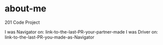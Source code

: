 # about-me
201 Code Project

I was Navigator on: link-to-the-last-PR-your-partner-made
I was Driver on: link-to-the-last-PR-you-made-as-Navigator